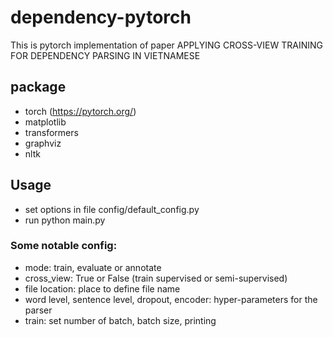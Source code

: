 # dependency-pytorch
This is pytorch implementation of paper APPLYING CROSS-VIEW TRAINING FOR DEPENDENCY PARSING IN VIETNAMESE

## package
- torch (https://pytorch.org/)
- matplotlib
- transformers
- graphviz
- nltk

## Usage
- set options in file config/default_config.py
- run python main.py

### Some notable config:

- mode: train, evaluate or annotate
- cross_view: True or False (train supervised or semi-supervised)
- file location: place to define file name
- word level, sentence level, dropout, encoder: hyper-parameters for the parser
- train: set number of batch, batch size, printing